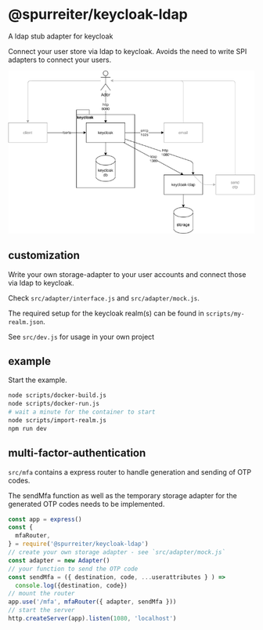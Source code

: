 # @spurreiter/keycloak-ldap

A ldap stub adapter for keycloak

Connect your user store via ldap to keycloak.
Avoids the need to write SPI adapters to connect your users.

![overview](./overview.drawio.png)

## customization

Write your own storage-adapter to your user accounts and connect those via ldap to keycloak.

Check `src/adapter/interface.js` and `src/adapter/mock.js`. 

The required setup for the keycloak realm(s) can be found in `scripts/my-realm.json`.

See `src/dev.js` for usage in your own project

## example

Start the example. 

```sh
node scripts/docker-build.js
node scripts/docker-run.js
# wait a minute for the container to start
node scripts/import-realm.js
npm run dev
```

## multi-factor-authentication 

`src/mfa` contains a express router to handle generation and sending of OTP codes. 

The sendMfa function as well as the temporary storage adapter for the generated OTP codes needs to be implemented. 

```js
const app = express()
const {
  mfaRouter,
} = require('@spurreiter/keycloak-ldap')
// create your own storage adapter - see `src/adapter/mock.js`
const adapter = new Adapter()
// your function to send the OTP code
const sendMfa = ({ destination, code, ...userattributes } ) => 
  console.log({destination, code})
// mount the router
app.use('/mfa', mfaRouter({ adapter, sendMfa }))
// start the server
http.createServer(app).listen(1080, 'localhost')
```




